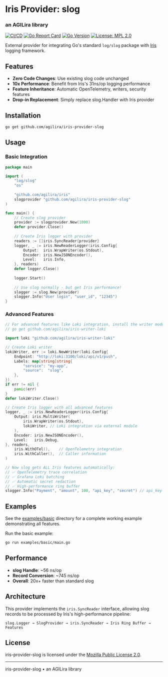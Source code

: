 # Iris Provider: slog
### an AGILira library

[![CI/CD](https://github.com/agilira/iris-provider-slog/workflows/CI%2FCD/badge.svg)](https://github.com/agilira/iris-provider-slog/actions/workflows/ci.yml)
[![Go Report Card](https://goreportcard.com/badge/github.com/agilira/iris-provider-slog)](https://goreportcard.com/report/github.com/agilira/iris-provider-slog)
[![Go Version](https://img.shields.io/badge/Go-1.24.5-00ADD8?logo=go)](https://golang.org/dl/)
[![License: MPL 2.0](https://img.shields.io/badge/License-MPL%202.0-brightgreen.svg)](https://opensource.org/licenses/MPL-2.0)

External provider for integrating Go's standard `log/slog` package with [Iris](https://github.com/agilira/iris) logging framework.

## Features

- **Zero Code Changes**: Use existing slog code unchanged
- **10x Performance**: Benefit from Iris's 31ns/op logging performance  
- **Feature Inheritance**: Automatic OpenTelemetry, writers, security features
- **Drop-in Replacement**: Simply replace slog.Handler with Iris provider

## Installation

```bash
go get github.com/agilira/iris-provider-slog
```

## Usage

### Basic Integration

```go
package main

import (
    "log/slog"
    "os"
    
    "github.com/agilira/iris"
    slogprovider "github.com/agilira/iris-provider-slog"
)

func main() {
    // Create slog provider
    provider := slogprovider.New(1000)
    defer provider.Close()
    
    // Create Iris logger with provider
    readers := []iris.SyncReader{provider}
    logger, _ := iris.NewReaderLogger(iris.Config{
        Output:  iris.WrapWriter(os.Stdout),
        Encoder: iris.NewJSONEncoder(),
        Level:   iris.Info,
    }, readers)
    defer logger.Close()
    
    logger.Start()
    
    // Use slog normally - but get Iris performance!
    slogger := slog.New(provider)
    slogger.Info("User login", "user_id", "12345")
}
```

### Advanced Features

```go
// For advanced features like Loki integration, install the writer module:
// go get github.com/agilira/iris-writer-loki

import loki "github.com/agilira/iris-writer-loki"

// Create Loki writer
lokiWriter, err := loki.NewWriter(loki.Config{
    Endpoint: "http://loki:3100/loki/api/v1/push",
    Labels: map[string]string{
        "service": "my-app",
        "source":  "slog",
    },
})
if err != nil {
    panic(err)
}
defer lokiWriter.Close()

// Create Iris logger with all advanced features
logger, _ := iris.NewReaderLogger(iris.Config{
    Output: iris.MultiWriter(
        iris.WrapWriter(os.Stdout),
        lokiWriter, // Loki integration via external module
    ),
    Encoder: iris.NewJSONEncoder(),
    Level:   iris.Debug,
}, readers,
    iris.WithOTel(),    // OpenTelemetry integration
    iris.WithCaller(),  // Caller information
)

// Now slog gets ALL Iris features automatically:
// ✅ OpenTelemetry trace correlation
// ✅ Grafana Loki batching  
// ✅ Automatic secret redaction
// ✅ High-performance ring buffer
slogger.Info("Payment", "amount", 100, "api_key", "secret") // api_key redacted
```

## Examples

See the [examples/basic](./examples/basic/main.go) directory for a complete working example demonstrating all features.

Run the basic example:
```bash
go run examples/basic/main.go
```

## Performance

- **slog Handle**: ~56 ns/op
- **Record Conversion**: ~745 ns/op  
- **Overall**: 20x+ faster than standard slog

## Architecture

This provider implements the `iris.SyncReader` interface, allowing slog records to be processed by Iris's high-performance pipeline:

```
slog.Logger → SlogProvider → iris.SyncReader → Iris Ring Buffer → Features
```

## License

iris-provider-slog is licensed under the [Mozilla Public License 2.0](./LICENSE.md).

---

iris-provider-slog • an AGILira library

